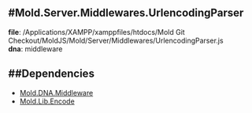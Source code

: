 
#Mold.Server.Middlewares.UrlencodingParser
---------------------------------------

__file__: /Applications/XAMPP/xamppfiles/htdocs/Mold Git Checkout/MoldJS/Mold/Server/Middlewares/UrlencodingParser.js  
__dna__: middleware  


	






##Dependencies
--------------

* [Mold.DNA.Middleware](../../../Mold/DNA/Middleware.md) 
* [Mold.Lib.Encode](../../../Mold/Lib/Encode.md) 



 

 


 



		
